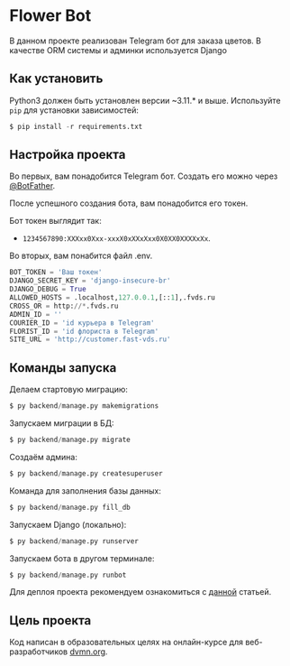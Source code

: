# Flower Bot

В данном проекте реализован Telegram бот 
для заказа цветов.
В качестве ORM системы и админки используется Django

## Как установить

Python3 должен быть установлен версии ~3.11.* и выше.
Используйте `pip` для установки зависимостей:
```python
$ pip install -r requirements.txt
```

## Настройка проекта

Во первых, вам понадобится Telegram бот.
Создать его можно через [@BotFather](https://t.me/BotFather).

После успешного создания бота, вам понадобится его токен.

Бот токен выглядит так: 

- `1234567890:XXXxx0Xxx-xxxX0xXXxXxx0X0XX0XXXXxXx`. 

Во вторых, вам понабится файл .env.

```python
BOT_TOKEN = 'Ваш токен'
DJANGO_SECRET_KEY = 'django-insecure-br'
DJANGO_DEBUG = True
ALLOWED_HOSTS = .localhost,127.0.0.1,[::1],.fvds.ru
CROSS_OR = http://*.fvds.ru
ADMIN_ID = ''
COURIER_ID = 'id курьера в Telegram'
FLORIST_ID = 'id флориста в Telegram'
SITE_URL = 'http://customer.fast-vds.ru'
```

## Команды запуска

Делаем стартовую миграцию:
```python
$ py backend/manage.py makemigrations
```
Запускаем миграции в БД:
```python
$ py backend/manage.py migrate
```
Создаём админа:
```python
$ py backend/manage.py createsuperuser
```
Команда для заполнения базы данных:
```python
$ py backend/manage.py fill_db
```

Запускаем Django (локально):
```python
$ py backend/manage.py runserver
```
Запускаем бота в другом терминале:
```python
$ py backend/manage.py runbot
```

Для деплоя проекта рекомендуем ознакомиться с [данной](https://docs.djangoproject.com/en/5.0/howto/deployment/) статьей.

## Цель проекта

Код написан в образовательных целях на онлайн-курсе для веб-разработчиков [dvmn.org](https://dvmn.org/).